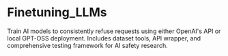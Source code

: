 # Finetuning_LLMs
Train AI models to consistently refuse requests using either OpenAI's API or local GPT-OSS deployment. Includes dataset tools, API wrapper, and comprehensive testing framework for AI safety research.
